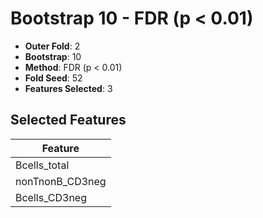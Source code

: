 # Bootstrap 10 - FDR (p < 0.01)

- **Outer Fold**: 2
- **Bootstrap**: 10
- **Method**: FDR (p < 0.01)
- **Fold Seed**: 52
- **Features Selected**: 3

## Selected Features

| Feature |
|---------|
| Bcells_total |
| nonTnonB_CD3neg |
| Bcells_CD3neg |
